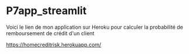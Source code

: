 # P7app_streamlit

Voici le lien de mon application sur Heroku pour calculer la probabilité de remboursement de crédit d'un client

https://homecreditrisk.herokuapp.com/
